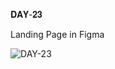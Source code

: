 𝐃𝐀𝐘-𝟐𝟑

Landing Page in Figma

![DAY-23](https://user-images.githubusercontent.com/85480387/209207066-9c3d53f6-b70a-4f17-9336-e8663c9cdb4d.jpg)
